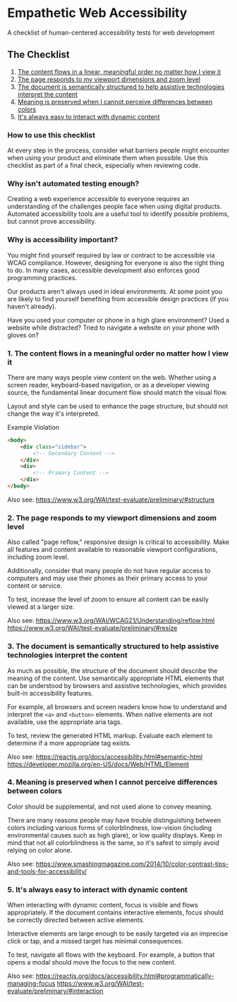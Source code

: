 # Empathetic Web Accessibility
A checklist of human-centered accessibility tests for web development

## The Checklist
1. [The content flows in a linear, meaningful order no matter how I view it](#1-the-content-flows-in-a-linear-meaningful-order-no-matter-how-i-view-it)
2. [The page responds to my viewport dimensions and zoom level](#2-the-page-responds-to-my-viewport-dimensions-and-zoom-level)
3. [The document is semantically structured to help assistive technologies interpret the content](#3-the-document-is-semantically-structured-to-help-assistive-technologies-interpret-the-content)
4. [Meaning is preserved when I cannot perceive differences between colors](#4-meaning-is-preserved-when-i-cannot-perceive-differences-between-colors)
5. [It's always easy to interact with dynamic content](#5-its-always-easy-to-interact-with-dynamic-content)

### How to use this checklist
At every step in the process, consider what barriers people might encounter when using your product and eliminate them when possible.  Use this checklist as part of a final check, especially when reviewing code.

### Why isn't automated testing enough?
Creating a web experience accessible to everyone requires an understanding of the challenges people face when using digital products.  Automated accessibility tools are a useful tool to identify possible problems, but cannot prove accessibility.

### Why is accessibility important?
You might find yourself required by law or contract to be accessible via WCAG compliance.  However, designing for everyone is also the right thing to do.  In many cases, accessible development also enforces good programming practices.

Our products aren't always used in ideal environments.  At some point you are likely to find yourself benefiting from accessible design practices (if you haven't already).

Have you used your computer or phone in a high glare environment?
Used a website while distracted?
Tried to navigate a website on your phone with gloves on?


### 1. The content flows in a meaningful order no matter how I view it
There are many ways people view content on the web. Whether using a screen reader, keyboard-based navigation, or as a developer viewing source, the fundamental linear document flow should match the visual flow.

Layout and style can be used to enhance the page structure, but should not change the way it's interpreted.

Example Violation
```html
<body>
	<div class="sidebar">
		<!-- Secondary Content -->
	</div>
	<div>
		<!-- Primary Content -->
	</div>
</body>
```

Also see:
https://www.w3.org/WAI/test-evaluate/preliminary/#structure

### 2. The page responds to my viewport dimensions and zoom level
Also called "page reflow," responsive design is critical to accessibility.  Make all features and content available to reasonable viewport configurations, including zoom level.

Additionally, consider that many people do not have regular access to computers and may use their phones as their primary access to your content or service.

To test, increase the level of zoom to ensure all content can be easily viewed at a larger size.

Also see:
https://www.w3.org/WAI/WCAG21/Understanding/reflow.html
https://www.w3.org/WAI/test-evaluate/preliminary/#resize

### 3. The document is semantically structured to help assistive technologies interpret the content
As much as possible, the structure of the document should describe the meaning of the content.  Use semantically appropriate HTML elements that can be understood by browsers and assistive technologies, which provides built-in accessibility features.

For example, all browsers and screen readers know how to understand and interpret the `<a>`  and `<button>` elements.  When native elements are not available, use the appropriate aria tags.

To test, review the generated HTML markup. Evaluate each element to determine if a more appropriate tag exists.

Also see:
https://reactjs.org/docs/accessibility.html#semantic-html
https://developer.mozilla.org/en-US/docs/Web/HTML/Element


### 4. Meaning is preserved when I cannot perceive differences between colors
Color should be supplemental, and not used alone to convey meaning.

There are many reasons people may have trouble distinguishing between colors including various forms of colorblindness, low-vision (including environmental causes such as high glare), or low quality displays.  Keep in mind that not all colorblindness is the same, so it's safest to simply avoid relying on color alone.

Also see:
https://www.smashingmagazine.com/2014/10/color-contrast-tips-and-tools-for-accessibility/

### 5. It's always easy to interact with dynamic content
When interacting with dynamic content, focus is visible and flows appropriately. If the document contains interactive elements, focus should be correctly directed between active elements.

Interactive elements are large enough to be easily targeted via an imprecise click or tap, and a missed target has minimal consequences.

To test, navigate all flows with the keyboard.  For example, a button that opens a modal should move the focus to the new content.

Also see:
https://reactjs.org/docs/accessibility.html#programmatically-managing-focus
https://www.w3.org/WAI/test-evaluate/preliminary/#interaction
